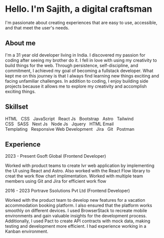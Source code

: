 # Hello. I'm Sajith, a digital craftsman

I'm passionate about creating experiences that are easy to use, accessible, and that meet the user's needs.

## About me

I'm a 31 year old developer living in India. I discovered my passion for coding after seeing my brother do it. I fell in love with using my creativity to build things for the web. Through persistence, self-discipline, and commitment, I achieved my goal of becoming a fullstack developer. What kept me on this journey is that I always find learning new things exciting and facing unfamiliar challenges. In addition to coding, I enjoy building side projects because it allows me to explore my creativity and accomplish exciting things.

## Skillset

HTML&nbsp;&nbsp;&nbsp;CSS&nbsp;&nbsp;&nbsp;JavaScript&nbsp;&nbsp;&nbsp;React Js&nbsp;&nbsp;&nbsp;Bootstrap&nbsp;&nbsp;&nbsp;Astro&nbsp;&nbsp;&nbsp;Tailwind CSS&nbsp;&nbsp;&nbsp;SASS&nbsp;&nbsp;&nbsp;Next Js&nbsp;&nbsp;&nbsp;Node Js&nbsp;&nbsp;&nbsp;Jquery&nbsp;&nbsp;&nbsp;HTML Email Templating&nbsp;&nbsp;&nbsp;Responsive Web Development&nbsp;&nbsp;&nbsp;Jira&nbsp;&nbsp;&nbsp;Git&nbsp;&nbsp;&nbsp;Postman

## Experience

2023 - Present Gsoft Global (Frontend Developer)

Worked with product teams to create Ivr web application by implementing the UI using React and Astro. Also worked with the React Flow library to creat the work flow chart implimentation. Worked with multiple team members using Git and Jira for efficient work flow

2016 - 2023  Portrave Ssolutions Pvt Ltd (Frontend Developer)

Worked with the product team to develop new features for a vacation accommodation booking platform. I also ensured that the platform works smoothly on different devices. I used BrowserStack to recreate mobile environments and gain valuable insights for the development process. Additionally, I used Pact to create API contracts with mock data, making testing and development more efficient. I had experience working in a Kanban environment.
